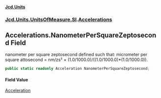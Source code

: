 #### [Jcd.Units](index.md 'index')

### [Jcd.Units.UnitsOfMeasure.SI](Jcd.Units.UnitsOfMeasure.SI.md 'Jcd.Units.UnitsOfMeasure.SI').[Accelerations](Accelerations.md 'Jcd.Units.UnitsOfMeasure.SI.Accelerations')

## Accelerations.NanometerPerSquareZeptosecond Field

nanometer per square zeptosecond defined such that: micrometer per square attosecond = nm/zs² ×
(1.0/1000.0)/((1.0/1000.0)*(1.0/1000.0)).

```csharp
public static readonly Acceleration NanometerPerSquareZeptosecond;
```

#### Field Value

[Acceleration](Acceleration.md 'Jcd.Units.UnitTypes.Acceleration')